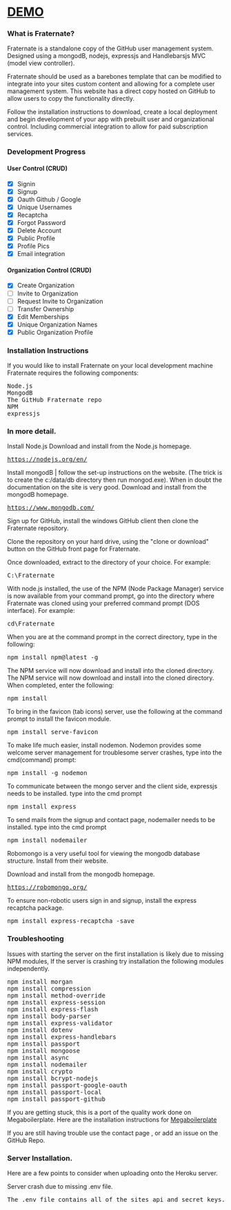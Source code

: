 <h1><a href="https://fraternate.herokuapp.com/" target="_blank">DEMO</a></h1>

<h3>What is Fraternate?</h3>
<p>Fraternate is a standalone copy of the GitHub user management system. Designed using a mongodB, nodejs, expressjs and Handlebarsjs MVC (model view controller).</p>

<p>Fraternate should be used as a barebones template that can be modified to integrate into your sites custom content and allowing for a complete user management system.
This website has a direct copy hosted on GitHub to allow users to copy the functionality directly. </p>

<p>Follow the installation instructions to download, create a local deployment and begin development of your app with prebuilt user and organizational control. Including commercial integration to allow for paid subscription services.</p>

<h3>Development Progress</h3>
<h4>User Control (CRUD)</h4>

- [x] Signin 
- [x] Signup 
- [x] Oauth Github / Google 
- [x] Unique Usernames 
- [x] Recaptcha 
- [x] Forgot Password 
- [x] Delete Account 
- [x] Public Profile 
- [x] Profile Pics 
- [x] Email integration
<h4>Organization Control (CRUD)</h4>

- [x] Create Organization  
- [ ] Invite to Organization 
- [ ] Request Invite to Organization 
- [ ] Transfer Ownership 
- [x] Edit Memberships 
- [x] Unique Organization Names 
- [x] Public Organization Profile

<h3>Installation Instructions</h3>
<p>If you would like to install Fraternate on your local development machine Fraternate requires the following components:</p>

<pre>
Node.js
MongodB
The GitHub Fraternate repo
NPM
expressjs
</pre>
<h3>In more detail.</h3>

<p>Install Node.js Download and install from the Node.js homepage.</p>

<pre><a href="https://nodejs.org/en/">https://nodejs.org/en/</a>&nbsp;</pre>

<p>Install mongodB | follow the set-up instructions on the website. (The trick is to create the c:/data/db directory then run mongod.exe). When in doubt the documentation on the site is very good. Download and install from the mongodB homepage.</p>

<pre><a href="https://www.mongodb.com/">https://www.mongodb.com/</a>&nbsp;</pre>

<p>Sign up for GitHub, install the windows GitHub client then clone the Fraternate repository.</p>
<p>Clone the repository on your hard drive, using the "clone or download" button on the GitHub front page for Fraternate.</p>
<p>Once downloaded, extract to the directory of your choice. For example:</p>

<pre>C:\Fraternate</pre>

<p>With node.js installed, the use of the NPM (Node Package Manager) service is now available from your command prompt, go into the directory where Fraternate was cloned using your preferred command prompt (DOS interface). For example:</p>

<pre>cd\Fraternate</pre>

<p>When you are at the command prompt in the correct directory, type in the following:</p>

<pre>npm install npm@latest -g</pre>

<p>The NPM service will now download and install into the cloned directory. The NPM service will now download and install into the cloned directory. When completed, enter the following:</p>

<pre>npm install</pre>

<p>To bring in the favicon (tab icons) server, use the following at the command prompt to install the favicon module.</p>

<pre>npm install serve-favicon</pre>

<p>To make life much easier, install nodemon. Nodemon provides some welcome server management for troublesome server crashes, type into the cmd(command) prompt:</p>

<pre>npm install -g nodemon</pre>

<p>To communicate between the mongo server and the client side, expressjs needs to be installed. type into the cmd prompt</p>

<pre>npm install express</pre>

<p>To send mails from the signup and contact page, nodemailer needs to be installed. type into the cmd prompt</p>

<pre>npm install nodemailer</pre>


<p>Robomongo is a very useful tool for viewing the mongodb database structure. Install from their website.</p>

<p>Download and install from the mongodb homepage.</p>

<pre><a href="https://robomongo.org/">https://robomongo.org/</a></pre>

<p>To ensure non-robotic users sign in and signup, install the express recaptcha package.</p>

<pre>npm install express-recaptcha -save</pre>

<h3>Troubleshooting</h3>

<p>Issues with starting the server on the first installation is likely due to missing NPM modules, If the server is crashing try installation the following modules independently.</p>

<pre>npm install morgan
npm install compression
npm install method-override
npm install express-session
npm install express-flash
npm install body-parser
npm install express-validator
npm install dotenv
npm install express-handlebars
npm install passport
npm install mongoose
npm install async
npm install nodemailer
npm install crypto
npm install bcrypt-nodejs
npm install passport-google-oauth
npm install passport-local
npm install passport-github
</pre>

<p>If you are getting stuck, this is a port of the quality work done on Megaboilerplate. Here are the installation instructions for&nbsp;<a href="https://github.com/sahat/megaboilerplate#express">Megaboilerplate</a></p>

<p>If you are still having trouble use the contact page , or add an issue on the GitHub Repo.</p>

<h3>Server Installation.</h3>

<p>Here are a few points to consider when uploading onto the Heroku server.</p>

Server crash due to missing .env file.

<pre>The .env file contains all of the sites api and secret keys. Ensure that it exists on the server.</pre>



